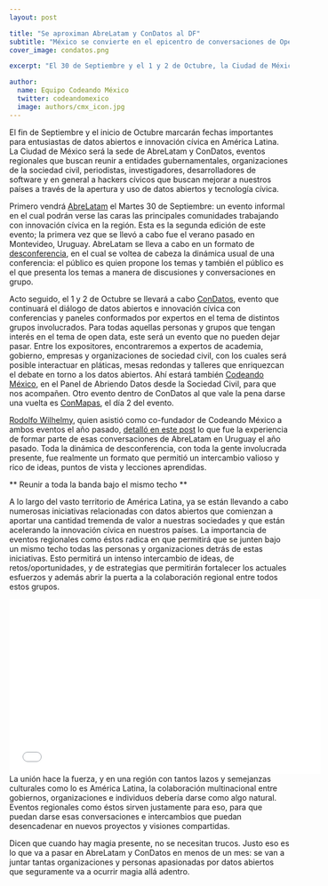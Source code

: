 ```yaml
---
layout: post

title: "Se aproximan AbreLatam y ConDatos al DF"
subtitle: "México se convierte en el epicentro de conversaciones de Open Data a nivel América Latina."
cover_image: condatos.png

excerpt: "El 30 de Septiembre y el 1 y 2 de Octubre, la Ciudad de México será la sede de AbreLatam y ConDatos, eventos regionales que buscan generar conversaciones a nivel América Latina sobre datos abiertos e innovación cívica."

author:
  name: Equipo Codeando México
  twitter: codeandomexico
  image: authors/cmx_icon.jpg
---
```


El fin de Septiembre y el inicio de Octubre marcarán fechas importantes para entusiastas de datos abiertos e innovación cívica en América Latina. La Ciudad de México será la sede de AbreLatam y ConDatos, eventos regionales que buscan reunir a entidades gubernamentales, organizaciones de la sociedad civil, periodistas, investigadores, desarrolladores de software y en general a hackers cívicos que buscan mejorar a nuestros países a través de la apertura y uso de datos abiertos y tecnología cívica.

Primero vendrá [AbreLatam](http://www.abrelatam.org/inscripcion-2/queesabrelatam/) el Martes 30 de Septiembre: un evento informal en el cual podrán verse las caras las principales comunidades trabajando con innovación cívica en la región. Esta es la segunda edición de este evento; la primera vez que se llevó a cabo fue el verano pasado en Montevideo, Uruguay. AbreLatam se lleva a cabo en un formato de [desconferencia](http://www.abrelatam.org/inscripcion-2/que-es-una-desconferencia/), en el cual se voltea de cabeza la dinámica usual de una conferencia: el público es quien propone los temas y también el público es el que presenta los temas a manera de discusiones y conversaciones en grupo. 

Acto seguido, el 1 y 2 de Octubre se llevará a cabo [ConDatos](http://condatos.org), evento que continuará el diálogo de datos abiertos e innovación cívica con conferencias y paneles conformados por expertos en el tema de distintos grupos involucrados. Para todas aquellas personas y grupos que tengan interés en el tema de open data, este será un evento que no pueden dejar pasar. Entre los expositores, encontraremos a expertos de academia, gobierno, empresas y organizaciones de sociedad civil, con los cuales será posible interactuar en pláticas, mesas redondas y talleres que enriquezcan el debate en torno a los datos abiertos. Ahí estará también [Codeando México](http://codeandomexico.org/codeandomexico), en el Panel de Abriendo Datos desde la Sociedad Civil, para que nos acompañen. Otro evento dentro de ConDatos al que vale la pena darse una vuelta es [ConMapas](http://condatos.org/mapa.html), el día 2 del evento.

[Rodolfo Wilhelmy](http://twitter.com/rodowi), quien asistió como co-fundador de Codeando México a ambos eventos el año pasado, [detalló en este post](http://blog.codeandomexico.org/2013/07/08/abrelatam-2013/) lo que fue la experiencia de formar parte de esas conversaciones de AbreLatam en Uruguay el año pasado. Toda la dinámica de desconferencia, con toda la gente involucrada presente, fue realmente un formato que permitió un intercambio valioso y rico de ideas, puntos de vista y lecciones aprendidas. 

** Reunir a toda la banda bajo el mismo techo **

A lo largo del vasto territorio de América Latina, ya se están llevando a cabo numerosas iniciativas relacionadas con datos abiertos que comienzan a aportar una cantidad tremenda de valor a nuestras sociedades y que están acelerando la innovación cívica en nuestros países. La importancia de eventos regionales como éstos radica en que permitirá que se junten bajo un mismo techo todas las personas y organizaciones detrás de estas iniciativas. Esto permitirá un intenso intercambio de ideas, de retos/oportunidades, y de estrategias que permitirán fortalecer los actuales esfuerzos y además abrir la puerta a la colaboración regional entre todos estos grupos.

<iframe width="560" height="315" src="//www.youtube.com/embed/Ood6ni321to" frameborder="0"></iframe>
</br>
La unión hace la fuerza, y en una región con tantos lazos y semejanzas culturales como lo es América Latina, la colaboración multinacional entre gobiernos, organizaciones e individuos debería darse como algo natural. Eventos regionales como éstos sirven justamente para eso, para que puedan darse esas conversaciones e intercambios que puedan desencadenar en nuevos proyectos y visiones compartidas.

Dicen que cuando hay magia presente, no se necesitan trucos. Justo eso es lo que va a pasar en AbreLatam y ConDatos en menos de un mes: se van a juntar tantas organizaciones y personas apasionadas por datos abiertos que seguramente va a ocurrir magia allá adentro. 